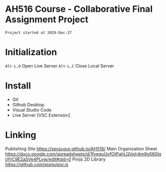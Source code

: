 # AH516 Course - Collaborative Final Assignment Project
`Project started at 2019-Dec-27`

# Initialization
`Alt-L,O` Open Live Server
`Alt-L,C` Close Local Server

# Install 
- Git
- Github Desktop
- Visual Studio Code
- Live Server [VSC Extension]

# Linking
Publishing Site
https://seozugur.github.io/AH516/
Main Organization Sheet
https://docs.google.com/spreadsheets/d/1fyequUyfOtPahLQVph4m9g560IqoYrC9E2aSVe4PLyw/edit#gid=0
Pixijs 2D Library
https://github.com/pixijs/pixi.js
